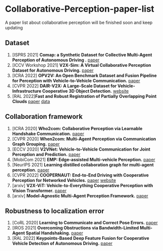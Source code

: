 # Collaborative-Perception-paper-list
A paper list  about collaborative perception
will be finished soon and keep updating

## Dataset
1. \[ISPRS 2021\] **Comap: a Synthetic Dataset for Collective Multi-Agent Perception of Autonomous Driving
.** [paper](https://ui.adsabs.harvard.edu/abs/2021ISPAr43B2..255Y/abstract)
2. \[ICCV Workshop 2021\] **V2X-Sim: A Virtual Collaborative Perception Dataset for Autonomous Driving.** [paper](https://arxiv.org/abs/2202.08449)
3. \[ICRA 2022\] **OPV2V: An Open Benchmark Dataset and Fusion Pipeline for
Perception with Vehicle-to-Vehicle Communication.** [paper](https://arxiv.org/pdf/2109.07644.pdf)
4. \[CVPR 2022\] **DAIR-V2X: A Large-Scale Dataset for Vehicle-Infrastructure Cooperative 3D Object Detection.** [website](https://thudair.baai.ac.cn/index)
5. \[RAL 2022\]**Fast and Robust Registration of Partially Overlapping Point Clouds** [paper](https://ieeexplore.ieee.org/document/9662220) [data](https://github.com/eduardohenriquearnold/CODD)

## Collaboration framework
1. \[ICRA 2020\] **Who2com: Collaborative Perception via Learnable Handshake Communication.** [paper](https://arxiv.org/abs/2003.09575)
2. \[CVPR 2020\] **When2com: Multi-Agent Perception via Communication Graph Grouping.** [paper](https://arxiv.org/abs/2006.00176)
3. \[ECCV 2020\] **V2VNet: Vehicle-to-Vehicle Communication for Joint Perception and Prediction.** [paper](https://arxiv.org/abs/2008.07519)
4. \[MobiCom 2021\] **EMP: Edge-assisted Multi-vehicle Perception.** [paper](https://xiaoshawnzhu.github.io/emp-mobicom21.pdf)
5. \[NeurIPS 2021\] **Learning distilled collaboration graph for multi-agent perception.** [paper](https://proceedings.neurips.cc/paper/2021/file/f702defbc67edb455949f46babab0c18-Paper.pdf)
6. \[CVPR 2022\] **COOPERNAUT: End-to-End Driving with Cooperative Perception for Networked Vehicles.** [paper](https://arxiv.org/abs/2205.02222) [website](https://ut-austin-rpl.github.io/Coopernaut/) 
7. \[arxiv\] **V2X-ViT: Vehicle-to-Everything Cooperative Perception with Vision Transformer.** [paper](https://arxiv.org/abs/2203.10638)
8. \[arxiv\] **Model-Agnostic Multi-Agent Perception Framework.** [paper](https://arxiv.org/pdf/2203.13168.pdf)

## Robustness to localization error
1. \[CoRL 2020\] **Learning to Communicate and Correct Pose Errors.** [paper](https://arxiv.org/abs/2011.05289)
2. \[IROS 2021\] **Overcoming Obstructions via Bandwidth-Limited Multi-Agent Spatial Handshaking.** [paper](https://arxiv.org/abs/2107.00771)
3. \[RAL 2022\] **Keypoints-Based Deep Feature Fusion for Cooperative Vehicle Detection of Autonomous Driving.** [paper](https://arxiv.org/abs/2109.11615)
